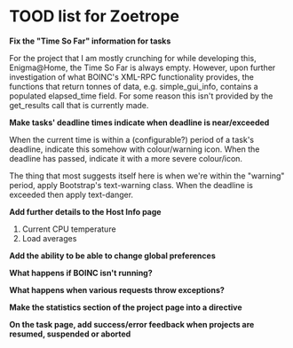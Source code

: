 # TOOD list for Zoetrope

**Fix the "Time So Far" information for tasks**

For the project that I am mostly crunching for while developing this, Enigma@Home, the Time So Far is always empty. However, upon further investigation of what BOINC's XML-RPC functionality provides, the functions that return tonnes of data, e.g. simple\_gui\_info, contains a populated elapsed_time field. For some reason this isn't provided by the get\_results call that is currently made.

**Make tasks' deadline times indicate when deadline is near/exceeded**

When the current time is within a (configurable?) period of a task's deadline, indicate this somehow with colour/warning icon. When the deadline has passed, indicate it with a more severe colour/icon.

The thing that most suggests itself here is when we're within the "warning" period, apply Bootstrap's text-warning class. When the deadline is exceeded then apply text-danger.

**Add further details to the Host Info page**

1. Current CPU temperature
2. Load averages

**Add the ability to be able to change global preferences**

**What happens if BOINC isn't running?**

**What happens when various requests throw exceptions?**

**Make the statistics section of the project page into a directive**

**On the task page, add success/error feedback when projects are resumed, suspended or aborted**

